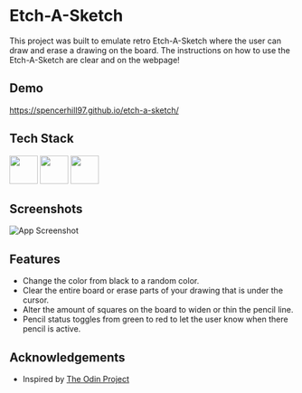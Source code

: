 
# Etch-A-Sketch

This project was built to emulate retro Etch-A-Sketch where the user can draw and erase a drawing on the board. The instructions on how to use the Etch-A-Sketch are clear and on the webpage!

## Demo

https://spencerhill97.github.io/etch-a-sketch/


## Tech Stack

<div align="left">
<img src="https://cdn.jsdelivr.net/gh/devicons/devicon/icons/html5/html5-original.svg" width="50" height="50"/>
<img src="https://cdn.jsdelivr.net/gh/devicons/devicon/icons/css3/css3-original.svg" width="50" height="50" />
<img src="https://cdn.jsdelivr.net/gh/devicons/devicon/icons/javascript/javascript-original.svg" width="50" height="50"/>
</div>


          
## Screenshots

![App Screenshot](https://via.placeholder.com/468x300?text=App+Screenshot+Here)


## Features

- Change the color from black to a random color.
- Clear the entire board or erase parts of your drawing that is under the cursor.
- Alter the amount of squares on the board to widen or thin the pencil line.
- Pencil status toggles from green to red to let the user know when there pencil is active.


## Acknowledgements

 - Inspired by [The Odin Project](https://www.theodinproject.com/lessons/foundations-etch-a-sketch)


